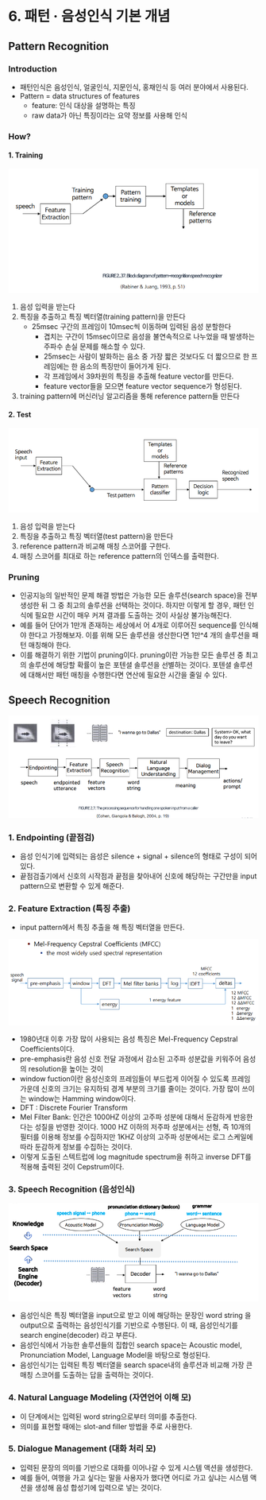 # 6. 패턴 · 음성인식 기본 개념

## Pattern Recognition

### Introduction

* 패턴인식은 음성인식, 얼굴인식, 지문인식, 홍채인식 등 여러 분야에서 사용된다.
* Pattern = data structures of features
  * feature: 인식 대상을 설명하는 특징
  * raw data가 아닌 특징이라는 요약 정보를 사용해 인식

### How?

#### 1. Training

![](../.gitbook/assets/2020-08-01-180740.png)

1. 음성 입력을 받는다
2. 특징을 추출하고 특징 벡터열\(training pattern\)을 만든다 
   * 25msec 구간의 프레임이 10msec씩 이동하며 입력된 음성 분할한다
     * 겹치는 구간이 15msec이므로 음성을 불연속적으로 나누었을 때 발생하는 주파수 손실 문제를 해소할 수 있다. 
     * 25msec는 사람이 발화하는 음소 중 가장 짧은 것보다도 더 짧으므로 한 프레임에는 한 음소의 특징만이 들어가게 된다.
     * 각 프레임에서 39차원의 특징을 추출해 feature vector를 만든다.
     * feature vector들을 모으면 feature vector sequence가 형성된다.
3. training pattern에 머신러닝 알고리즘을 통해 reference pattern들 만든다

#### 2. Test

![](../.gitbook/assets/2020-08-01-181335.png)

1. 음성 입력을 받는다
2. 특징을 추출하고 특징 벡터열\(test pattern\)을 만든다 
3. reference pattern과 비교해 매칭 스코어를 구한다.
4. 매칭 스코어를 최대로 하는 reference pattern의 인덱스를 출력한다. 

### Pruning

* 인공지능의 일반적인 문제 해결 방법은 가능한 모든 솔루션\(search space\)을 전부 생성한 뒤 그 중 최고의 솔루션을 선택하는 것이다. 하지만 이렇게 할 경우, 패턴 인식에 필요한 시간이 매우 커져 결과를 도출하는 것이 사실상 불가능해진다.
* 예를 들어 단어가 1만개 존재하는 세상에서 어 4개로 이루어진  sequence를 인식해야 한다고 가정해보자. 이를 위해 모든 솔루션을 생산한다면 1만^4 개의 솔루션을 패턴 매칭해야 한다.
* 이를 해결하기 위한 기법이 pruning이다. pruning이란 가능한 모든 솔루션 중 최고의 솔루션에 해당할 확률이 높은 포텐셜 솔루션을 선별하는 것이다. 포텐셜 솔루션에 대해서만 패턴 매칭을 수행한다면 연산에 필요한 시간을 줄일 수 있다.

## Speech Recognition

![](../.gitbook/assets/2020-08-01-192737.png)

### 1. Endpointing \(끝점검\)

* 음성 인식기에 입력되는 음성은 silence + signal + silence의 형태로 구성이 되어있다.
* 끝점검출기에서 신호의 시작점과 끝점을  찾아내어 신호에 해당하는 구간만을 input pattern으로 변환할 수 있게 해준다.

### 2. Feature Extraction \(특징 추출\)

* input pattern에서 특징 추출을 해 특징 벡터열을 만든다.

![](../.gitbook/assets/2020-08-01-204047.png)

* 1980년대 이후 가장 많이 사용되는 음성 특징은 Mel-Frequency Cepstral Coefficients이다.
* pre-emphasis란 음성 신호 전달 과정에서 감소된 고주파 성분값을 키워주어 음성의 resolution을 높이는 것이
* window fuction이란 음성신호의 프레임들이 부드럽게 이어질 수 있도록 프레임 가운데 신호의 크기는 유지하되 경계 부분의 크기를 줄이는 것이다. 가장 많이 쓰이는 window는 Hamming window이다.
* DFT : Discrete Fourier Transform
* Mel Filter Bank: 인간은 1000HZ 이상의 고주파 성분에 대해서 둔감하게 반응한다는 성질을 반영한 것이다. 1000 HZ 이하의 저주파 성분에서는 선형, 즉 10개의 필터를 이용해 정보를 수집하지만 1KHZ 이상의 고주파 성분에서는 로그 스케일에 따라 둔감하게 정보를 수집하는 것이다. 
* 이렇게 도출된 스텍트럽에 log magnitude spectrum을 취하고 inverse DFT를 적용해 출력된 것이 Cepstrum이다.



### 3. Speech Recognition \(음성인식\)

![](../.gitbook/assets/2020-08-01-192910.png)

* 음성인식은 특징 벡터열을 input으로 받고 이에 해당하는 문장인 word string 을 output으로 출력하는 음성인식기를 기반으로 수행된다. 이 때, 음성인식기를 search engine\(decoder\) 라고 부른다. 
* 음성인식에서 가능한 솔루션들의 집합인 search space는 Acoustic model, Pronunciation Model, Language Model을 바탕으로 형성된다.
* 음성인식기는 입력된 특징 벡터열을 search space내의 솔루션과 비교해 가장 큰 매칭 스코어를 도출하는 답을 출력하는 것이다.

### 4. Natural Language Modeling \(자연언어 이해 모\)

* 이 단계에서는 입력된 word string으로부터 의미를 추출한다. 
* 의미를 표현할 때에는 slot-and filler 방법을 주로 사용한다.

### 5. Dialogue Management \(대화 처리 모\)

* 입력된 문장의 의미를 기반으로 대화를 이어나갈 수 있게 시스템 액션을 생성한다.
* 예를 들어, 여행을 가고 싶다는 말을 사용자가 했다면 어디로 가고 싶냐는 시스템 액션을 생성해 음성 합성기에 입력으로 넣는 것이다.

